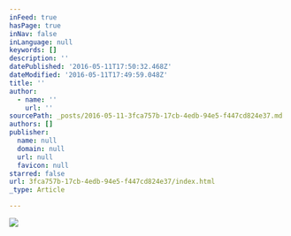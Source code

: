 ```yaml
---
inFeed: true
hasPage: true
inNav: false
inLanguage: null
keywords: []
description: ''
datePublished: '2016-05-11T17:50:32.468Z'
dateModified: '2016-05-11T17:49:59.048Z'
title: ''
author:
  - name: ''
    url: ''
sourcePath: _posts/2016-05-11-3fca757b-17cb-4edb-94e5-f447cd824e37.md
authors: []
publisher:
  name: null
  domain: null
  url: null
  favicon: null
starred: false
url: 3fca757b-17cb-4edb-94e5-f447cd824e37/index.html
_type: Article

---
```

![](https://the-grid-user-content.s3-us-west-2.amazonaws.com/27c18ba6-6978-4408-9940-dc3759e40072.jpg)